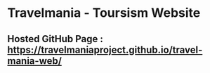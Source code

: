 # Travelmania - Toursism Website

## Hosted GitHub Page : https://travelmaniaproject.github.io/travel-mania-web/
